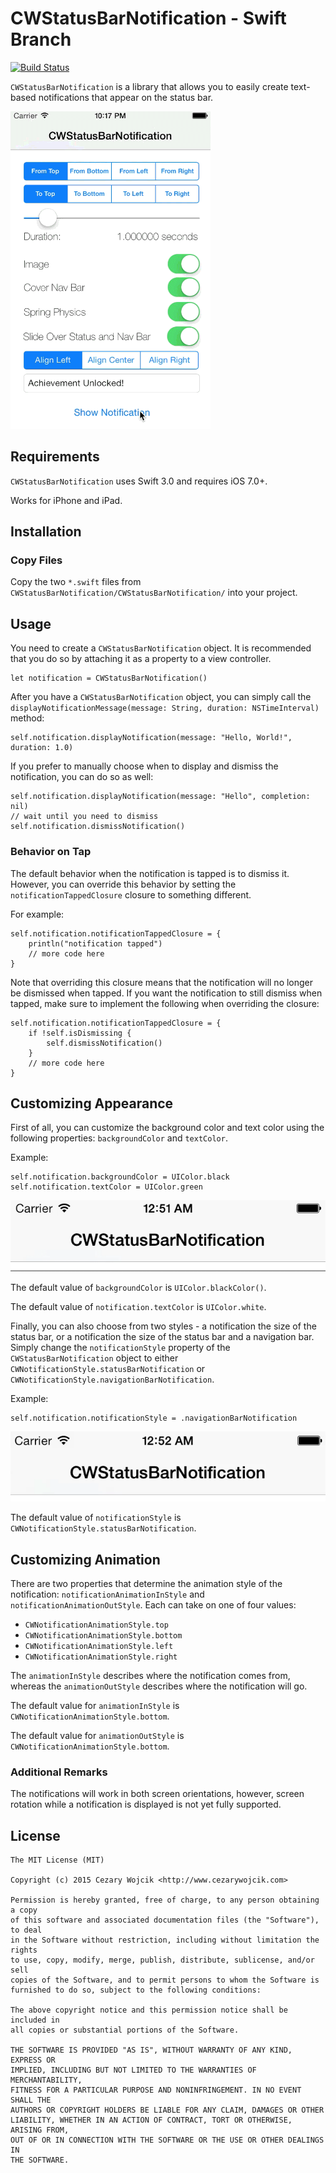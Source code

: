 # CWStatusBarNotification - Swift Branch

[![Build Status](https://travis-ci.org/cezarywojcik/CWStatusBarNotification.png?branch=master)](https://travis-ci.org/cezarywojcik/CWStatusBarNotification)

`CWStatusBarNotification` is a library that allows you to easily create text-based notifications that appear on the status bar.

![demo](screenshots/demo.gif)

## Requirements

`CWStatusBarNotification` uses Swift 3.0 and requires iOS 7.0+.

Works for iPhone and iPad.

## Installation

### Copy Files 

Copy the two `*.swift` files from `CWStatusBarNotification/CWStatusBarNotification/` into your project.

## Usage

You need to create a `CWStatusBarNotification` object. It is recommended that you do so by attaching it as a property to a view controller.

```
let notification = CWStatusBarNotification()
```

After you have a `CWStatusBarNotification` object, you can simply call the `displayNotificationMessage(message: String, duration: NSTimeInterval)` method:

```
self.notification.displayNotification(message: "Hello, World!", duration: 1.0)
```

If you prefer to manually choose when to display and dismiss the notification, you can do so as well:

```
self.notification.displayNotification(message: "Hello", completion: nil)
// wait until you need to dismiss
self.notification.dismissNotification()
```

### Behavior on Tap

The default behavior when the notification is tapped is to dismiss it. However, you can override this behavior by setting the `notificationTappedClosure` closure to something different. 

For example:
```
self.notification.notificationTappedClosure = {
    println("notification tapped")
    // more code here
}
```

Note that overriding this closure means that the notification will no longer be dismissed when tapped. If you want the notification to still dismiss when tapped, make sure to implement the following when overriding the closure:

```
self.notification.notificationTappedClosure = {
    if !self.isDismissing {
        self.dismissNotification()
    }
    // more code here
}
```

## Customizing Appearance

First of all, you can customize the background color and text color using the following properties: `backgroundColor` and `textColor`.

Example:

```
self.notification.backgroundColor = UIColor.black
self.notification.textColor = UIColor.green
```

![custom colors](screenshots/ss1.gif)

The default value of `backgroundColor` is `UIColor.blackColor()`.

The default value of `notification.textColor` is `UIColor.white`.

Finally, you can also choose from two styles - a notification the size of the status bar, or a notification the size of the status bar and a navigation bar. Simply change the `notificationStyle` property of the `CWStatusBarNotification` object to either `CWNotificationStyle.statusBarNotification` or `CWNotificationStyle.navigationBarNotification`.

Example:

```
self.notification.notificationStyle = .navigationBarNotification
```

![custom style](screenshots/ss2.gif)

The default value of `notificationStyle` is `CWNotificationStyle.statusBarNotification`.

## Customizing Animation

There are two properties that determine the animation style of the notification: `notificationAnimationInStyle` and `notificationAnimationOutStyle`. Each can take on one of four values:

* `CWNotificationAnimationStyle.top`
* `CWNotificationAnimationStyle.bottom`
* `CWNotificationAnimationStyle.left`
* `CWNotificationAnimationStyle.right`

The `animationInStyle` describes where the notification comes from, whereas the `animationOutStyle` describes where the notification will go.

The default value for `animationInStyle` is `CWNotificationAnimationStyle.bottom`.

The default value for `animationOutStyle` is `CWNotificationAnimationStyle.bottom`.

### Additional Remarks

The notifications will work in both screen orientations, however, screen rotation while a notification is displayed is not yet fully supported.

## License

    The MIT License (MIT)

    Copyright (c) 2015 Cezary Wojcik <http://www.cezarywojcik.com>

    Permission is hereby granted, free of charge, to any person obtaining a copy
    of this software and associated documentation files (the "Software"), to deal
    in the Software without restriction, including without limitation the rights
    to use, copy, modify, merge, publish, distribute, sublicense, and/or sell
    copies of the Software, and to permit persons to whom the Software is
    furnished to do so, subject to the following conditions:

    The above copyright notice and this permission notice shall be included in
    all copies or substantial portions of the Software.

    THE SOFTWARE IS PROVIDED "AS IS", WITHOUT WARRANTY OF ANY KIND, EXPRESS OR
    IMPLIED, INCLUDING BUT NOT LIMITED TO THE WARRANTIES OF MERCHANTABILITY,
    FITNESS FOR A PARTICULAR PURPOSE AND NONINFRINGEMENT. IN NO EVENT SHALL THE
    AUTHORS OR COPYRIGHT HOLDERS BE LIABLE FOR ANY CLAIM, DAMAGES OR OTHER
    LIABILITY, WHETHER IN AN ACTION OF CONTRACT, TORT OR OTHERWISE, ARISING FROM,
    OUT OF OR IN CONNECTION WITH THE SOFTWARE OR THE USE OR OTHER DEALINGS IN
    THE SOFTWARE.
